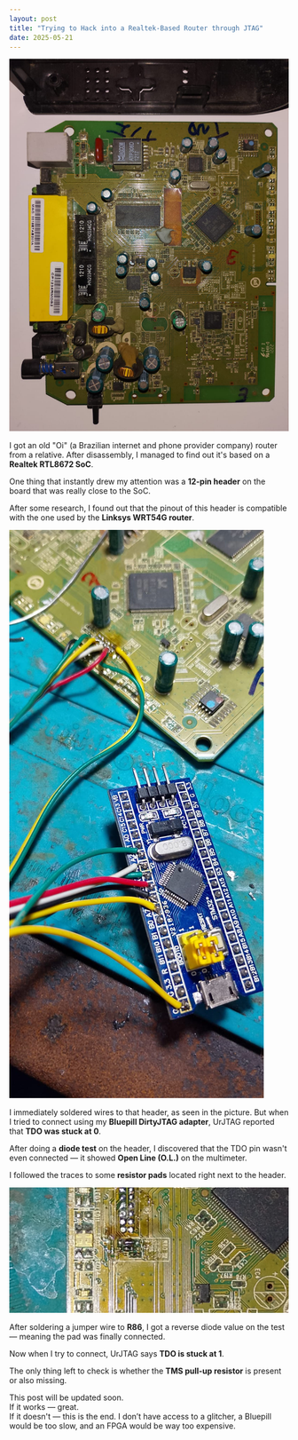 ```yaml
---
layout: post
title: "Trying to Hack into a Realtek-Based Router through JTAG"
date: 2025-05-21
---
```


![Router motherboard](/post-img/OiRTLRouter.jpg "A picture of the router board")

I got an old "Oi" (a Brazilian internet and phone provider company) router from a relative. After disassembly, I managed to find out it's based on a **Realtek RTL8672 SoC**.

One thing that instantly drew my attention was a **12-pin header** on the board that was really close to the SoC.

After some research, I found out that the pinout of this header is compatible with the one used by the **Linksys WRT54G router**.

![Router motherboard with JTAG modchip](/post-img/OiRTLRouter-JTAG.jpg "Router motherboard with JTAG modchip")

I immediately soldered wires to that header, as seen in the picture. But when I tried to connect using my **Bluepill DirtyJTAG adapter**, UrJTAG reported that **TDO was stuck at 0**.

After doing a **diode test** on the header, I discovered that the TDO pin wasn't even connected — it showed **Open Line (O.L.)** on the multimeter.

I followed the traces to some **resistor pads** located right next to the header.

![Resistor pads (to be added)](/post-img/OiRTLRouter-JTAG-RPads.jpg "Resistor pads (to be added)")

After soldering a jumper wire to **R86**, I got a reverse diode value on the test — meaning the pad was finally connected.

Now when I try to connect, UrJTAG says **TDO is stuck at 1**.

The only thing left to check is whether the **TMS pull-up resistor** is present or also missing.

This post will be updated soon.  
If it works — great.  
If it doesn't — this is the end. I don’t have access to a glitcher, a Bluepill would be too slow, and an FPGA would be way too expensive.
